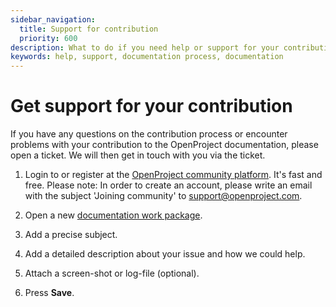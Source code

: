 ```yaml
---
sidebar_navigation:
  title: Support for contribution
  priority: 600
description: What to do if you need help or support for your contribution
keywords: help, support, documentation process, documentation
---
```


# Get support for your contribution

If you have any questions on the contribution process or encounter problems with your contribution to the OpenProject documentation, please open a ticket. We will then get in touch with you via the ticket.

1. Login to or register at the [OpenProject community platform](https://community.openproject.org/). It's fast and free. Please note: In order to create an account, please write an email with the subject 'Joining community' to [support@openproject.com](mailto:support@openproject.com).

2. Open a new [documentation work package](https://community.openproject.org/projects/openproject/work_packages/new?type=69).

3. Add a precise subject.

4. Add a detailed description about your issue and how we could help.

5. Attach a screen-shot or log-file (optional).

6. Press **Save**.